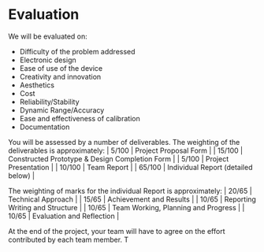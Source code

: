 # Evaluation
We will be evaluated on:
* Difficulty of the problem addressed
* Electronic design
* Ease of use of the device
* Creativity and innovation
* Aesthetics
* Cost
* Reliability/Stability
* Dynamic Range/Accuracy
* Ease and effectiveness of calibration
* Documentation

You will be assessed by a number of deliverables. The weighting of the
deliverables is approximately:
| 5/100  | Project Proposal Form                          |
| 15/100 | Constructed Prototype & Design Completion Form |
| 5/100  | Project Presentation                           |
| 10/100 | Team Report                                    |
| 65/100 | Individual Report (detailed below)             |

The weighting of marks for the individual Report is approximately:
| 20/65 | Technical Approach                  |
| 15/65 | Achievement and Results             |
| 10/65 | Reporting Writing and Structure     |
| 10/65 | Team Working, Planning and Progress |
| 10/65 | Evaluation and Reflection           |

 At the end of the project, your team will have to agree on the effort contributed by each team member. T
